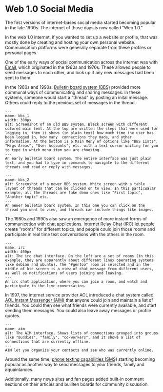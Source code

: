 # Web 1.0 Social Media

The first versions of internet-bases social media started becoming popular in the late 1900s. The internet of those days is now called "Web 1.0."

In the web 1.0 internet, if you wanted to set up a website or profile, that was mostly done by creating and hosting your own personal website. Communication platforms were generally separate from these profiles or personal pages.

One of the early ways of social communication across the internet was with [Email](https://en.wikipedia.org/wiki/Email), which originated in the 1960s and 1970s. These allowed people to send messages to each other, and look up if any new messages had been sent to them.

In the 1980s and 1990s, [Bulletin board system (BBS)](https://en.wikipedia.org/wiki/Bulletin_board_system) provided more communal ways of communicating and sharing messages. In these systems, someone would start a "thread" by posting an inital message. Others could reply to the previous set of messages in the thread.


```{figure} bbs.png
---
name: bbs_1
width: 300px
alt: Screenshot of an old BBS system. Black screen with different colored main text. At the top are written the steps that were used for logging in, then it shows (in plain text) how much time the user has been logged in, how many  connections they made, and other information. At the bottom is a Main Meny of options like "BBS Lists", "Msgs Areas", "User Accounts", etc. with a text cursor waiting for you to type in which menu item you are choosing.
---
An early bulletin board system. The entire interface was just plain text, and you had to type in commands to navigate to the different threads and read or reply with messages.
```

```{figure} bulliten_board.png
---
name: bbs_2
alt: Screenshot of a newer BBS system. White screen with a table layout of threads that can be clicked on to view. In this particualar example, all the threads are fake demo ones like "First topic", "Another topic" etc.
---
An newer bulletin board system. In this one you can click on the thread you want to view, and threads can include things like images.
```

The 1980s and 1990s also saw an emergence of more instant forms of communication with chat applications. [Internet Relay Chat (IRC)](https://en.wikipedia.org/wiki/Internet_Relay_Chat) let people create "rooms" for different topics, and people could join those rooms and participate in real time text conversations with the others in the room.

```{figure} irc.png
---
name: irc
width: 400px
alt: The irc chat interface. On the left are a set of rooms (in this example, they are apparently about different linux operating systems like debian and ubuntu). The "#gentoo" room is selected and in the middle of hte screen is a view of chat message from different users, as well as notifications of users joining and leaving.
---
An irc chat application, where you can join a room, and watch and participate in the live conversation.
```

In 1997, the internet service provider AOL introduced a chat system called [AOL Instant Messenger (AIM)](https://en.wikipedia.org/wiki/AIM_(software)) that anyone could join and maintain a list of friends. You could then see what friends were currently available, and start sending them messages. You could also leave away messages or profile quotes.

```{figure} aim.png
---
name: aim
alt: The AIM interface. Shows lists of connections grouped into groups like "Buddies", "family", "co-workers", and it shows a list of connections that are currently offline.
---
AIM let you organize your contacts and see who was currently online.
```

Around the same time, [phone texting capabilities (SMS)](https://en.wikipedia.org/wiki/Text_messaging) starting becoming popular as another way to send messages to your friends, family and aquaintances.


Additionally, many news sites and fan pages added built-in comment sections on their articles and bulliten boards for community discussion.
